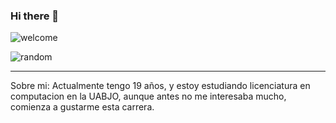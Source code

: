 ### Hi there 👋
![welcome](https://media.tenor.com/j5FqU7M2Qz0AAAAM/flaming-elmo.gif)

![random](https://37.media.tumblr.com/9dcdc7307fe669dc3def38b913697b87/tumblr_n4amnqDx4Y1tu005io1_500.gif)

---
Sobre mi:
Actualmente tengo 19 años, y estoy estudiando licenciatura en computacion en la UABJO, aunque antes no me interesaba mucho, comienza a gustarme esta carrera.

<!--
**nnmauricio03/nnmauricio03** is a ✨ _special_ ✨ repository because its `README.md` (this file) appears on your GitHub profile.

Here are some ideas to get you started:

- 🔭 I’m currently working on ...
- 🌱 I’m currently learning ...
- 👯 I’m looking to collaborate on ...
- 🤔 I’m looking for help with ...
- 💬 Ask me about ...
- 📫 How to reach me: ...
- 😄 Pronouns: ...
- ⚡ Fun fact: ...
-->
